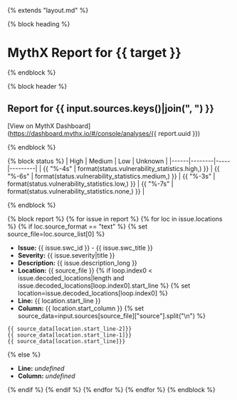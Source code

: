 {% extends "layout.md" %}

{% block heading %}
# MythX Report for {{ target }}
{% endblock %}

{% block header %}
##  Report for {{ input.sources.keys()|join(", ") }}
[View on MythX Dashboard](https://dashboard.mythx.io/#/console/analyses/{{ report.uuid }})

{% endblock %}

{% block status %}
| High | Medium | Low | Unknown |
|------|--------|-----|---------|
| {{ "%-4s" | format(status.vulnerability_statistics.high,) }} | {{ "%-6s" | format(status.vulnerability_statistics.medium,) }} | {{ "%-3s" | format(status.vulnerability_statistics.low,) }} | {{ "%-7s" | format(status.vulnerability_statistics.none,) }} |

{% endblock %}

{% block report %}
{% for issue in report %}
{% for loc in issue.locations %}
{% if loc.source_format == "text" %}
{% set source_file=loc.source_list[0] %}
- **Issue:** {{ issue.swc_id }} - {{ issue.swc_title }}
- **Severity:** {{ issue.severity|title }}
- **Description:** {{ issue.description_long }}
- **Location:** {{ source_file }}
{% if loop.index0 < issue.decoded_locations|length and issue.decoded_locations[loop.index0].start_line %}
{% set location=issue.decoded_locations[loop.index0] %}
- **Line:** {{ location.start_line }}
- **Column:** {{ location.start_column }}
{% set source_data=input.sources[source_file]["source"].split("\n") %}

```
{{ source_data[location.start_line-2]}}
{{ source_data[location.start_line-1]}}
{{ source_data[location.start_line]}}
```


{% else %}
- **Line:** *undefined*
- **Column:** *undefined*


{% endif %}
{% endif %}
{% endfor %}
{% endfor %}
{% endblock %}
